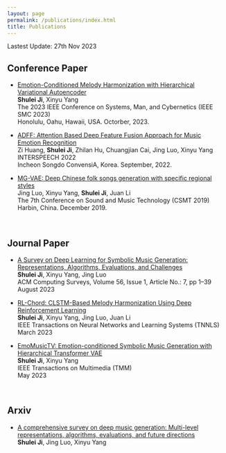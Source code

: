 ```yaml
---
layout: page
permalink: /publications/index.html
title: Publications
---
```


Lastest Update: 27th Nov 2023&nbsp;  
<!--[中文版本 (Chinese Version)](https://caihanlin.com/file/publications-zh/)-->

## Conference Paper

- [Emotion-Conditioned Melody Harmonization with Hierarchical Variational Autoencoder](https://www.researchgate.net/publication/373902807_BLEGuard_Hybrid_Detection_Mechanism_for_Spoofing_Attacks_in_Bluetooth_Low_Energy_Networks_Student_Abstract)<br>**Shulei Ji**, Xinyu Yang<br>The 2023 IEEE Conference on Systems, Man, and Cybernetics (IEEE SMC 2023)<br> Honolulu, Oahu, Hawaii, USA. Octorber, 2023.

- [ADFF: Attention Based Deep Feature Fusion Approach for Music Emotion Recognition](https://www.isca-speech.org/archive/pdfs/interspeech_2022/huang22d_interspeech.pdf)<br>Zi Huang, **Shulei Ji**, Zhilan Hu, Chuangjian Cai, Jing Luo, Xinyu Yang<br>INTERSPEECH 2022<br>Incheon Songdo ConvensiA, Korea. September, 2022.

- [MG-VAE: Deep Chinese folk songs generation with specific regional styles](https://link.springer.com/chapter/10.1007/978-981-15-2756-2_8)<br>Jing Luo, Xinyu Yang, **Shulei Ji**, Juan Li<br>The 7th Conference on Sound and Music Technology (CSMT 2019)<br>Harbin, China. December 2019.

  <br>

## Journal Paper

- [A Survey on Deep Learning for Symbolic Music Generation: Representations, Algorithms, Evaluations, and Challenges](https://dl.acm.org/doi/abs/10.1145/3597493)<br>**Shulei Ji**, Xinyu Yang, Jing Luo<br>ACM Computing Surveys, Volume 56, Issue 1, Article No.: 7, pp 1–39<br>August 2023

- [RL-Chord: CLSTM-Based Melody Harmonization Using Deep Reinforcement Learning](https://ieeexplore.ieee.org/abstract/document/10063204)<br>**Shulei Ji**, Xinyu Yang, Jing Luo, Juan Li<br>IEEE Transactions on Neural Networks and Learning Systems (TNNLS)<br>March 2023

- [EmoMusicTV: Emotion-conditioned Symbolic Music Generation with Hierarchical Transformer VAE](https://ieeexplore.ieee.org/abstract/document/10124351)<br>**Shulei Ji**, Xinyu Yang<br>IEEE Transactions on Multimedia (TMM)<br>May 2023

  <br>

## Arxiv

- [A comprehensive survey on deep music generation: Multi-level representations, algorithms, evaluations, and future directions](https://arxiv.org/abs/2011.06801)<br>**Shulei Ji**, Jing Luo, Xinyu Yang

  <br>
